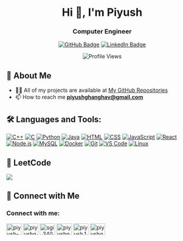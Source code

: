 <h1 align="center">Hi 👋, I'm Piyush</h1>
<h3 align="center">Computer Engineer</h3>

<p align="center">
  <a href="https://github.com/piyush-ghanghav" target="_blank"><img src="https://img.shields.io/github/followers/piyush-ghanghav?label=Follow&style=social" alt="GitHub Badge"></a>
  <a href="https://linkedin.com/in/piyush-ghanghav" target="_blank"><img src="https://img.shields.io/badge/-Piyush%20Ghanghav-blue?style=flat&logo=Linkedin&logoColor=white" alt="LinkedIn Badge"></a>
</p>

<p align="center">
  <img src="https://komarev.com/ghpvc/?username=piyush-ghanghav&style=flat-square&color=blue" alt="Profile Views"/>
</p>

## 🌟 About Me
- 👨‍💻 All of my projects are available at [My GitHub Repositories](https://github.com/piyush-ghanghav?tab=repositories)
- 📫 How to reach me **piyushghanghav@gmail.com**



## 🛠️ Languages and Tools:
<p align="left">
  <a href="https://skillicons.dev" title="C++"><img src="https://skillicons.dev/icons?i=cpp" alt="C++" /></a>
  <a href="https://skillicons.dev" title="C"><img src="https://skillicons.dev/icons?i=c" alt="C" /></a>
  <a href="https://skillicons.dev" title="Python"><img src="https://skillicons.dev/icons?i=python" alt="Python" /></a>
  <a href="https://skillicons.dev" title="Java"><img src="https://skillicons.dev/icons?i=java" alt="Java" /></a>
  <a href="https://skillicons.dev" title="HTML"><img src="https://skillicons.dev/icons?i=html" alt="HTML" /></a>
  <a href="https://skillicons.dev" title="CSS"><img src="https://skillicons.dev/icons?i=css" alt="CSS" /></a>
  <a href="https://skillicons.dev" title="JavaScript"><img src="https://skillicons.dev/icons?i=js" alt="JavaScript" /></a>
  <a href="https://skillicons.dev" title="React"><img src="https://skillicons.dev/icons?i=react" alt="React" /></a>
  <a href="https://skillicons.dev" title="Node.js"><img src="https://skillicons.dev/icons?i=nodejs" alt="Node.js" /></a>
  <a href="https://skillicons.dev" title="MySQL"><img src="https://skillicons.dev/icons?i=mysql" alt="MySQL" /></a>
  <a href="https://skillicons.dev" title="Docker"><img src="https://skillicons.dev/icons?i=docker" alt="Docker" /></a>
  <a href="https://skillicons.dev" title="Git"><img src="https://skillicons.dev/icons?i=git" alt="Git" /></a>
  <a href="https://skillicons.dev" title="VS Code"><img src="https://skillicons.dev/icons?i=vscode" alt="VS Code" /></a>
  <a href="https://skillicons.dev" title="Linux"><img src="https://skillicons.dev/icons?i=linux" alt="Linux" /></a>
</p>


## 🧩 LeetCode
![](https://leetcard.jacoblin.cool/piyushghanghav?theme=light,unicorn)
<!--
## 🚀 Projects
- [Full-Stack MERN Blog](https://github.com/piyush-ghanghav/Full-Stack-MERN-Blog): A blog project application using Node.js, Express, React, and MongoDB.
- [JavaScript Skills Sprint](https://github.com/piyush-ghanghav/30-day-js-challenge): A series of JavaScript tasks and exercises to enhance the skills.
## 📈 GitHub Stats

<p align="center">
  <img src="https://github-readme-stats.vercel.app/api?username=piyush-ghanghav&show_icons=true&theme=radical" alt="GitHub Stats"/>
  <br>
  This displays my overall GitHub statistics including total commits, contributions, and more.
</p>

<p align="center">
  <img src="https://github-readme-streak-stats.herokuapp.com/?user=piyush-ghanghav&theme=radical" alt="GitHub Streak"/>
  <br>
  This shows my current GitHub streak, indicating how many consecutive days I've contributed to GitHub.
</p>

<p align="center">
  <img src="https://github-readme-stats.vercel.app/api/top-langs/?username=piyush-ghanghav&layout=compact&theme=radical" alt="Top Languages"/>
  <br>
  This highlights the programming languages I've used most frequently in my repositories.
</p>
-->


## 🔗 Connect with Me
<h3 align="left">Connect with me:</h3>
<p align="left">
  <a href="https://linkedin.com/in/piyush-ghanghav" target="blank"><img align="center" src="https://raw.githubusercontent.com/rahuldkjain/github-profile-readme-generator/master/src/images/icons/Social/linked-in-alt.svg" alt="piyush-ghanghav" height="30" width="40" /></a>
  <a href="https://www.leetcode.com/piyushghanghav" target="blank"><img align="center" src="https://raw.githubusercontent.com/rahuldkjain/github-profile-readme-generator/master/src/images/icons/Social/leet-code.svg" alt="piyushghanghav" height="30" width="40" /></a>
  <a href="https://www.codechef.com/users/piyushghanghav" target="blank"><img align="center" src="https://cdn.jsdelivr.net/npm/simple-icons@3.1.0/icons/codechef.svg" alt="sgi_340" height="30" width="40" /></a>
  <a href="https://www.hackerrank.com/piyushghanghav" target="blank"><img align="center" src="https://raw.githubusercontent.com/rahuldkjain/github-profile-readme-generator/master/src/images/icons/Social/hackerrank.svg" alt="piyushghanghav" height="30" width="40" /></a>
  <a href="https://instagram.com/piyush.10_" target="blank"><img align="center" src="https://raw.githubusercontent.com/rahuldkjain/github-profile-readme-generator/master/src/images/icons/Social/instagram.svg" alt="piyush.10_" height="30" width="40" /></a>
  <a href="https://twitter.com/piyushghanghav1" target="blank"><img align="center" src="https://raw.githubusercontent.com/rahuldkjain/github-profile-readme-generator/master/src/images/icons/Social/twitter.svg" alt="piyushghanghav1" height="30" width="40" /></a>
</p>
